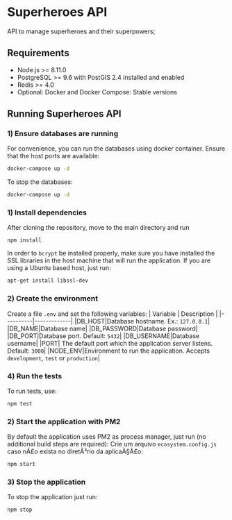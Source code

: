 # Superheroes API
API to manage superheroes and their superpowers;

## Requirements
* Node.js >= 8.11.0
* PostgreSQL >= 9.6 with PostGIS 2.4 installed and enabled
* Redis >= 4.0
* Optional: Docker and Docker Compose: Stable versions

## Running Superheroes API
### 1) Ensure databases are running
For convenience, you can run the databases using docker container. Ensure that the host ports are available:
```bash
docker-compose up -d
```
To stop the databases:
```bash
docker-compose up -d
```

### 1) Install dependencies
After cloning the repository, move to the main directory and run
```git
npm install
```
In order to `bcrypt` be installed properly, make sure you have installed the SSL libraries in the host machine that will run the application. If you are using a Ubuntu based host, just run:
```bash
apt-get install libssl-dev
```

### 2) Create the environment
Create a file `.env` and set the following variables:
| Variable | Description |
|----------|-------------|
|DB_HOST|Database hostname. Ex.: `127.0.0.1`|
|DB_NAME|Database name|
|DB_PASSWORD|Database password|
|DB_PORT|Database port. Default: `5432`|
|DB_USERNAME|Database username|
|PORT| The default port which the application server listens. Default: `3000`|
|NODE_ENV|Environment to run the application. Accepts `development`, `test` or `production`|

### 4) Run the tests
To run tests, use:
```bash
npm test
```

### 2) Start the application with PM2
By default the application uses PM2 as process manager, just run (no additional build steps are required):
Crie um arquivo `ecosystem.config.js` caso nÃ£o exista no diretÃ³rio da aplicaÃ§Ã£o: 
```bash
npm start
```

### 3) Stop the application
To stop the application just run:
```bash
npm stop
```
